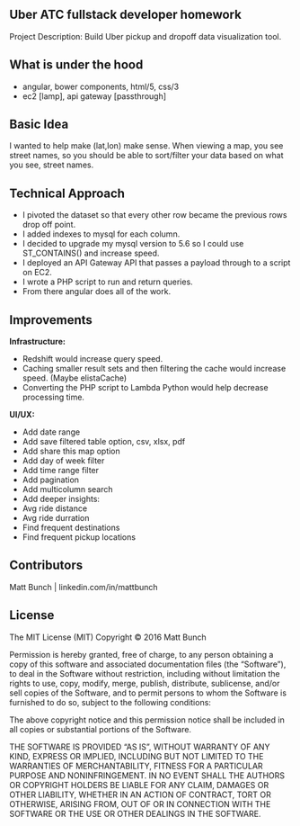 ## Uber ATC full­stack developer homework

Project Description: Build Uber pickup and dropoff data visualization tool.

## What is under the hood

* angular, bower components, html/5, css/3
* ec2 [lamp], api gateway [passthrough]

## Basic Idea

I wanted to help make (lat,lon) make sense. When viewing a map, you see street names, so you should be able to sort/filter your data based on what you see, street names.

## Technical Approach

* I pivoted the dataset so that every other row became the previous rows drop off point.
* I added indexes to mysql for each column.
* I decided to upgrade my mysql version to 5.6 so I could use ST_CONTAINS() and increase speed.
* I deployed an API Gateway API that passes a payload through to a script on EC2.
* I wrote a PHP script to run and return queries.
* From there angular does all of the work.

## Improvements

**Infrastructure:**
* Redshift would increase query speed.
* Caching smaller result sets and then filtering the cache would increase speed. (Maybe elistaCache)
* Converting the PHP script to Lambda Python would help decrease processing time.


**UI/UX:**
* Add date range
* Add save filtered table option, csv, xlsx, pdf
* Add share this map option
* Add day of week filter
* Add time range filter
* Add pagination
* Add multicolumn search
* Add deeper insights:
 * Avg ride distance
 * Avg ride durration
 * Find frequent destinations
 * Find frequent pickup locations

## Contributors

Matt Bunch | linkedin.com/in/mattbunch

## License
The MIT License (MIT)
Copyright © 2016 Matt Bunch

Permission is hereby granted, free of charge, to any person obtaining a copy of this software and associated documentation files (the “Software”), to deal in the Software without restriction, including without limitation the rights to use, copy, modify, merge, publish, distribute, sublicense, and/or sell copies of the Software, and to permit persons to whom the Software is furnished to do so, subject to the following conditions:

The above copyright notice and this permission notice shall be included in all copies or substantial portions of the Software.

THE SOFTWARE IS PROVIDED “AS IS”, WITHOUT WARRANTY OF ANY KIND, EXPRESS OR IMPLIED, INCLUDING BUT NOT LIMITED TO THE WARRANTIES OF MERCHANTABILITY, FITNESS FOR A PARTICULAR PURPOSE AND NONINFRINGEMENT. IN NO EVENT SHALL THE AUTHORS OR COPYRIGHT HOLDERS BE LIABLE FOR ANY CLAIM, DAMAGES OR OTHER LIABILITY, WHETHER IN AN ACTION OF CONTRACT, TORT OR OTHERWISE, ARISING FROM, OUT OF OR IN CONNECTION WITH THE SOFTWARE OR THE USE OR OTHER DEALINGS IN THE SOFTWARE.
